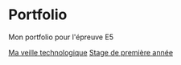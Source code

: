 # Portfolio
Mon portfolio pour l'épreuve E5
                            
<!-- Lien en HTML vers la page Veille.md-->
<a href="veille">Ma veille technologique</a>
<a href="stage1">Stage de première année</a>                      
